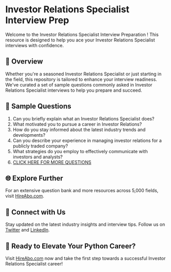 # Investor Relations Specialist Interview Prep

Welcome to the Investor Relations Specialist Interview Preparation ! This resource is designed to help you ace your Investor Relations Specialist interviews with confidence.

## 🚀 Overview

Whether you're a seasoned Investor Relations Specialist or just starting in the field, this repository is tailored to enhance your interview readiness. We've curated a set of sample questions commonly asked in Investor Relations Specialist interviews to help you prepare and succeed.

## 📝 Sample Questions

1. Can you briefly explain what an Investor Relations Specialist does?
2. What motivated you to pursue a career in Investor Relations?
3. How do you stay informed about the latest industry trends and developments?
4. Can you describe your experience in managing investor relations for a publicly traded company?
5. What strategies do you employ to effectively communicate with investors and analysts?
6. [CLICK HERE FOR MORE QUESTIONS](https://hireabo.com/job/8_1_17/Investor%20Relations%20Specialist)

## 🌐 Explore Further

For an extensive question bank and more resources across 5,000 fields, visit [HireAbo.com](https://www.hireabo.com).

## 📱 Connect with Us

Stay updated on the latest industry insights and interview tips. Follow us on [Twitter](https://twitter.com/hireabo) and [LinkedIn](https://www.linkedin.com/in/hire-abo-3609972a8/).

## 🚀 Ready to Elevate Your Python Career?

Visit [HireAbo.com](https://www.hireabo.com) now and take the first step towards a successful Investor Relations Specialist career!